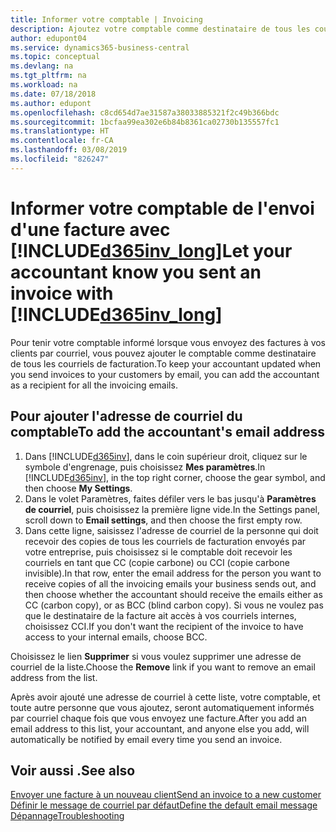 ```yaml
---
title: Informer votre comptable | Invoicing
description: Ajoutez votre comptable comme destinataire de tous les courriels de facturation afin qu'il soit informé de ce qui se passe.
author: edupont04
ms.service: dynamics365-business-central
ms.topic: conceptual
ms.devlang: na
ms.tgt_pltfrm: na
ms.workload: na
ms.date: 07/18/2018
ms.author: edupont
ms.openlocfilehash: c8cd654d7ae31587a38033885321f2c49b366bdc
ms.sourcegitcommit: 1bcfaa99ea302e6b84b8361ca02730b135557fc1
ms.translationtype: HT
ms.contentlocale: fr-CA
ms.lasthandoff: 03/08/2019
ms.locfileid: "826247"
---
```

# <a name="let-your-accountant-know-you-sent-an-invoice-with-included365invlongincludesd365invlongmd"></a><span data-ttu-id="e6943-103">Informer votre comptable de l'envoi d'une facture avec [!INCLUDE[d365inv_long](includes/d365inv_long.md)]</span><span class="sxs-lookup"><span data-stu-id="e6943-103">Let your accountant know you sent an invoice with [!INCLUDE[d365inv_long](includes/d365inv_long.md)]</span></span>

<span data-ttu-id="e6943-104">Pour tenir votre comptable informé lorsque vous envoyez des factures à vos clients par courriel, vous pouvez ajouter le comptable comme destinataire de tous les courriels de facturation.</span><span class="sxs-lookup"><span data-stu-id="e6943-104">To keep your accountant updated when you send invoices to your customers by email, you can add the accountant as a recipient for all the invoicing emails.</span></span>  

## <a name="to-add-the-accountants-email-address"></a><span data-ttu-id="e6943-105">Pour ajouter l'adresse de courriel du comptable</span><span class="sxs-lookup"><span data-stu-id="e6943-105">To add the accountant's email address</span></span>

1. <span data-ttu-id="e6943-106">Dans [!INCLUDE[d365inv](includes/d365inv.md)], dans le coin supérieur droit, cliquez sur le symbole d'engrenage, puis choisissez **Mes paramètres**.</span><span class="sxs-lookup"><span data-stu-id="e6943-106">In [!INCLUDE[d365inv](includes/d365inv.md)], in the top right corner, choose the gear symbol, and then choose **My Settings**.</span></span>  
2. <span data-ttu-id="e6943-107">Dans le volet Paramètres, faites défiler vers le bas jusqu'à **Paramètres de courriel**, puis choisissez la première ligne vide.</span><span class="sxs-lookup"><span data-stu-id="e6943-107">In the Settings panel, scroll down to **Email settings**, and then choose the first empty row.</span></span>  
3. <span data-ttu-id="e6943-108">Dans cette ligne, saisissez l'adresse de courriel de la personne qui doit recevoir des copies de tous les courriels de facturation envoyés par votre entreprise, puis choisissez si le comptable doit recevoir les courriels en tant que CC (copie carbone) ou CCI (copie carbone invisible).</span><span class="sxs-lookup"><span data-stu-id="e6943-108">In that row, enter the email address for the person you want to receive copies of all the invoicing emails your business sends out, and then choose whether the accountant should receive the emails either as CC (carbon copy), or as BCC (blind carbon copy).</span></span> <span data-ttu-id="e6943-109">Si vous ne voulez pas que le destinataire de la facture ait accès à vos courriels internes, choisissez CCI.</span><span class="sxs-lookup"><span data-stu-id="e6943-109">If you don't want the recipient of the invoice to have access to your internal emails, choose BCC.</span></span>

<span data-ttu-id="e6943-110">Choisissez le lien **Supprimer** si vous voulez supprimer une adresse de courriel de la liste.</span><span class="sxs-lookup"><span data-stu-id="e6943-110">Choose the **Remove** link if you want to remove an email address from the list.</span></span>

<span data-ttu-id="e6943-111">Après avoir ajouté une adresse de courriel à cette liste, votre comptable, et toute autre personne que vous ajoutez, seront automatiquement informés par courriel chaque fois que vous envoyez une facture.</span><span class="sxs-lookup"><span data-stu-id="e6943-111">After you add an email address to this list, your accountant, and anyone else you add, will automatically be notified by email every time you send an invoice.</span></span>

## <a name="see-also"></a><span data-ttu-id="e6943-112">Voir aussi .</span><span class="sxs-lookup"><span data-stu-id="e6943-112">See also</span></span>
[<span data-ttu-id="e6943-113">Envoyer une facture à un nouveau client</span><span class="sxs-lookup"><span data-stu-id="e6943-113">Send an invoice to a new customer</span></span>](send-invoice.md)  
[<span data-ttu-id="e6943-114">Définir le message de courriel par défaut</span><span class="sxs-lookup"><span data-stu-id="e6943-114">Define the default email message</span></span>](customize-email.md)  
[<span data-ttu-id="e6943-115">Dépannage</span><span class="sxs-lookup"><span data-stu-id="e6943-115">Troubleshooting</span></span>](about-troubleshooting.md)  
